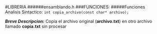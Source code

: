 #LIBRERIA 
######ensamblando.h
###FUNCIONES:
#####Funciones Analisis Sintactico:
`int copia_archivo(const char* archivo);`

***Breve Descripcion:*** Copia el archivo original (**archivo.txt**) en otro archivo llamado **copia.txt** sin procesar
